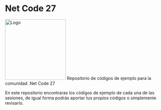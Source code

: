 # Net Code 27 
<img src="https://raw.githubusercontent.com/noriammx/netcode27/master/assets/logo.png" alt="Logo" width="200">
Repositorio de códigos de ejemplo para la comunidad .Net Code 27 

En este repositorio encontraras los códigos de ejemplo de cada una de las sesiones, de igual forma podrás aportar tus propios códigos o simplemente revisarlo.


